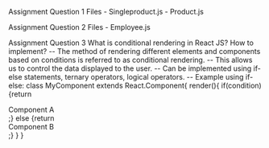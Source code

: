Assignment Question 1
Files - Singleproduct.js
      - Product.js

Assignment Question 2
Files - Employee.js

Assignment Question 3
What is conditional rendering in React JS?   How to implement?
-- The method of rendering different elements and components based on conditions is referred to as conditional rendering.
-- This allows us to control the data displayed to the user.
-- Can be implemented using if-else statements, ternary operators, logical operators.
-- Example using if-else:
          class MyComponent extends React.Component{
          render(){
                  if(condition)
                  {return <div> Component A</div>;}
                  else
                  {return <div> Component B</div>;}
                  }
              }
              
